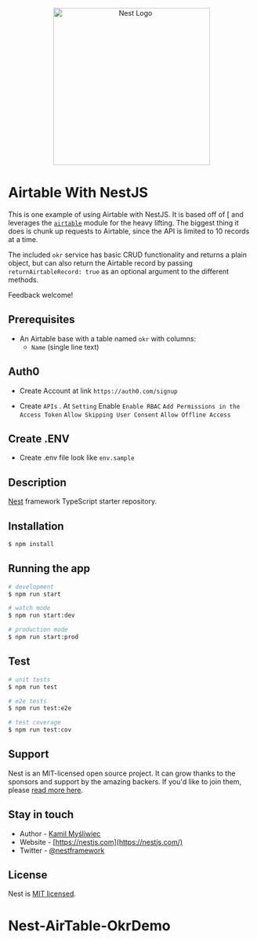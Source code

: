 <p align="center">
  <a href="http://nestjs.com/" target="blank"><img src="https://nestjs.com/img/logo_text.svg" width="320" alt="Nest Logo" /></a>
</p>

# Airtable With NestJS

This is one example of using Airtable with NestJS. It is based off of [ and leverages the [`airtable`](https://www.npmjs.com/package/airtable) module for the heavy lifting. The biggest thing it does is chunk up requests to Airtable, since the API is limited to 10 records at a time.

The included `okr` service has basic CRUD functionality and returns a plain object, but can also return the Airtable record by passing `returnAirtableRecord: true` as an optional argument to the different methods.

Feedback welcome!

## Prerequisites

- An Airtable base with a table named `okr` with columns:
  - `Name` (single line text)
 

## Auth0

- Create Account at link `https://auth0.com/signup`  

 - Create `APIs` . At `Setting` Enable `Enable RBAC` `Add Permissions in the Access Token` `Allow Skipping User Consent` `Allow Offline Access`

## Create .ENV

- Create .env file look like `env.sample` 

## Description

[Nest](https://github.com/nestjs/nest) framework TypeScript starter repository.

## Installation

```bash
$ npm install
```

## Running the app

```bash
# development
$ npm run start

# watch mode
$ npm run start:dev

# production mode
$ npm run start:prod
```

## Test

```bash
# unit tests
$ npm run test

# e2e tests
$ npm run test:e2e

# test coverage
$ npm run test:cov
```

## Support

Nest is an MIT-licensed open source project. It can grow thanks to the sponsors and support by the amazing backers. If you'd like to join them, please [read more here](https://docs.nestjs.com/support).

## Stay in touch

- Author - [Kamil Myśliwiec](https://kamilmysliwiec.com)
- Website - [https://nestjs.com](https://nestjs.com/)
- Twitter - [@nestframework](https://twitter.com/nestframework)

## License

Nest is [MIT licensed](LICENSE).
# Nest-AirTable-OkrDemo

